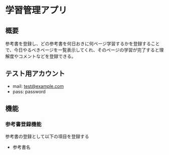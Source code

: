 # 学習管理アプリ
## 概要
参考書を登録し、どの参考書を何日おきに何ページ学習するかを登録することで、今日やるべきページを一覧表示してくれ、そのページの学習が完了すると理解度やコメントなどを登録できる。

## テスト用アカウント
- mail: test@example.com
- pass: password

## 機能
### 参考書登録機能
参考書の登録として以下の項目を登録する
- 参考書名